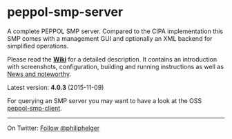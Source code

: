 # peppol-smp-server
A complete PEPPOL SMP server. Compared to the CIPA implementation this SMP comes with a management GUI and optionally an XML backend for simplified operations.

Please read the **[Wiki](https://github.com/phax/peppol-smp-server/wiki)** for a detailed description. It contains an introduction with screenshots, configuration, building and running instructions as well as [News and noteworthy](https://github.com/phax/peppol-smp-server/wiki/News-and-noteworthy).

Latest version: **4.0.3** (2015-11-09)

For querying an SMP server you may want to have a look at the OSS [peppol-smp-client](https://github.com/phax/peppol-commons/).

---

On Twitter: <a href="https://twitter.com/philiphelger">Follow @philiphelger</a>
